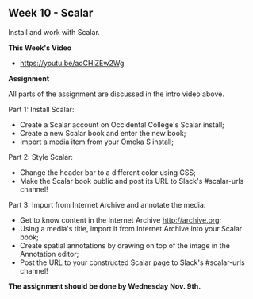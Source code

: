 ## Week 10 - Scalar

Install and work with Scalar.

**This Week's Video**

- <https://youtu.be/aoCHiZEw2Wg>  

**Assignment**

All parts of the assignment are discussed in the intro video above.

Part 1: Install Scalar:
- Create a Scalar account on Occidental College's Scalar install;
- Create a new Scalar book and enter the new book;
- Import a media item from your Omeka S install;

Part 2: Style Scalar:
- Change the header bar to a different color using CSS;
- Make the Scalar book public and post its URL to Slack's #scalar-urls channel!

Part 3: Import from Internet Archive and annotate the media:
- Get to know content in the Internet Archive <http://archive.org>;
- Using a media's title, import it from Internet Archive into your Scalar book;
- Create spatial annotations by drawing on top of the image in the Annotation editor;
- Post the URL to your constructed Scalar page to Slack's #scalar-urls channel!

**The assignment should be done by Wednesday Nov. 9th.**
